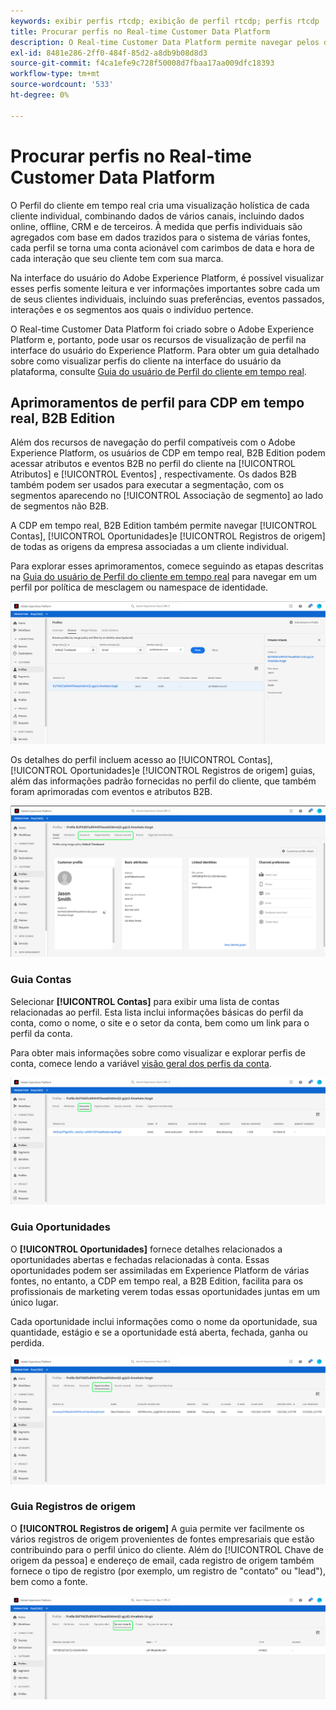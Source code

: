 ```yaml
---
keywords: exibir perfis rtcdp; exibição de perfil rtcdp; perfis rtcdp
title: Procurar perfis no Real-time Customer Data Platform
description: O Real-time Customer Data Platform permite navegar pelos dados do Perfil do cliente em tempo real usando a interface do usuário do Adobe Experience Platform.
exl-id: 8481e286-2ff0-484f-85d2-a8db9b08d8d3
source-git-commit: f4ca1efe9c728f50008d7fbaa17aa009dfc18393
workflow-type: tm+mt
source-wordcount: '533'
ht-degree: 0%

---
```



# Procurar perfis no Real-time Customer Data Platform

O Perfil do cliente em tempo real cria uma visualização holística de cada cliente individual, combinando dados de vários canais, incluindo dados online, offline, CRM e de terceiros. À medida que perfis individuais são agregados com base em dados trazidos para o sistema de várias fontes, cada perfil se torna uma conta acionável com carimbos de data e hora de cada interação que seu cliente tem com sua marca.

Na interface do usuário do Adobe Experience Platform, é possível visualizar esses perfis somente leitura e ver informações importantes sobre cada um de seus clientes individuais, incluindo suas preferências, eventos passados, interações e os segmentos aos quais o indivíduo pertence.

O Real-time Customer Data Platform foi criado sobre o Adobe Experience Platform e, portanto, pode usar os recursos de visualização de perfil na interface do usuário do Experience Platform. Para obter um guia detalhado sobre como visualizar perfis do cliente na interface do usuário da plataforma, consulte [Guia do usuário de Perfil do cliente em tempo real](../../profile/ui/user-guide.md).

## Aprimoramentos de perfil para CDP em tempo real, B2B Edition

Além dos recursos de navegação do perfil compatíveis com o Adobe Experience Platform, os usuários de CDP em tempo real, B2B Edition podem acessar atributos e eventos B2B no perfil do cliente na [!UICONTROL Atributos] e [!UICONTROL Eventos] , respectivamente. Os dados B2B também podem ser usados para executar a segmentação, com os segmentos aparecendo no [!UICONTROL Associação de segmento] ao lado de segmentos não B2B.

A CDP em tempo real, B2B Edition também permite navegar [!UICONTROL Contas], [!UICONTROL Oportunidades]e [!UICONTROL Registros de origem] de todas as origens da empresa associadas a um cliente individual.

Para explorar esses aprimoramentos, comece seguindo as etapas descritas na [Guia do usuário de Perfil do cliente em tempo real](../../profile/ui/user-guide.md) para navegar em um perfil por política de mesclagem ou namespace de identidade.

![](images/b2b-browse-profile.png)

Os detalhes do perfil incluem acesso ao [!UICONTROL Contas], [!UICONTROL Oportunidades]e [!UICONTROL Registros de origem] guias, além das informações padrão fornecidas no perfil do cliente, que também foram aprimoradas com eventos e atributos B2B.

![](images/b2b-profile-detail.png)

### Guia Contas

Selecionar **[!UICONTROL Contas]** para exibir uma lista de contas relacionadas ao perfil. Esta lista inclui informações básicas do perfil da conta, como o nome, o site e o setor da conta, bem como um link para o perfil da conta.

Para obter mais informações sobre como visualizar e explorar perfis de conta, comece lendo a variável [visão geral dos perfis da conta](../accounts/account-profile-overview.md).

![](images/b2b-profile-accounts.png)

### Guia Oportunidades

O **[!UICONTROL Oportunidades]** fornece detalhes relacionados a oportunidades abertas e fechadas relacionadas à conta. Essas oportunidades podem ser assimiladas em Experience Platform de várias fontes, no entanto, a CDP em tempo real, a B2B Edition, facilita para os profissionais de marketing verem todas essas oportunidades juntas em um único lugar.

Cada oportunidade inclui informações como o nome da oportunidade, sua quantidade, estágio e se a oportunidade está aberta, fechada, ganha ou perdida.

![](images/b2b-profile-opportunities.png)

### Guia Registros de origem

O **[!UICONTROL Registros de origem]** A guia permite ver facilmente os vários registros de origem provenientes de fontes empresariais que estão contribuindo para o perfil único do cliente. Além do [!UICONTROL Chave de origem da pessoa] e endereço de email, cada registro de origem também fornece o tipo de registro (por exemplo, um registro de &quot;contato&quot; ou &quot;lead&quot;), bem como a fonte.

![](images/b2b-profile-source-records.png)

